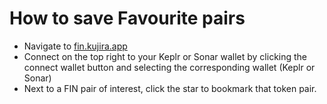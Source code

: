 # How to save Favourite pairs

* Navigate to [fin.kujira.app](https://fin.kujira.app/)
* Connect on the top right to your Keplr or Sonar wallet by clicking the connect wallet button and selecting the corresponding wallet (Keplr or Sonar)
* Next to a FIN pair of interest, click the star to bookmark that token pair.

<figure><img src="https://lh4.googleusercontent.com/nYel8iu9paxPs37Tl2ymbx6nFWOVqS-06FVDnXgZYaAcju4rY8WIrsvMzx0OCaztCGpwG4ZESnQMNdPF0oaGxr_HCtk2f9jWlTxKhzzwYKFAapvwf4txReqIew-Hy2m3ZOhnI3EZa-lA-eMkUBfOxEo" alt=""><figcaption></figcaption></figure>

####
